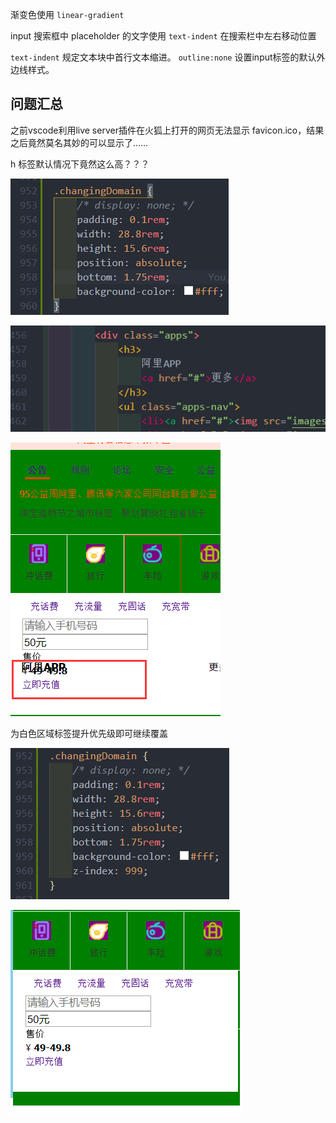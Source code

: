 渐变色使用 `linear-gradient`

input 搜索框中 placeholder 的文字使用 `text-indent` 在搜索栏中左右移动位置

`text-indent` 规定文本块中首行文本缩进。
`outline:none` 设置input标签的默认外边线样式。



## 问题汇总

之前vscode利用live server插件在火狐上打开的网页无法显示 favicon.ico，结果之后竟然莫名其妙的可以显示了……



h 标签默认情况下竟然这么高？？？

![image-20200513100054939](README.assets/image-20200513100054939.png)



![image-20200513095651613](README.assets/image-20200513095651613.png)

![image-20200513100032895](README.assets/image-20200513100032895.png)

为白色区域标签提升优先级即可继续覆盖

![image-20200513100219723](README.assets/image-20200513100219723.png)

![image-20200513100233618](README.assets/image-20200513100233618.png)

